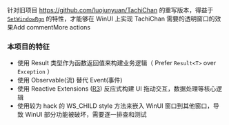 针对旧项目 https://github.com/luojunyuan/TachiChan 的重写版本，得益于 [`SetWindowRgn`](https://learn.microsoft.com/zh-cn/windows/win32/api/winuser/nf-winuser-setwindowrgn) 的特性，才能够在 WinUI 上实现 TachiChan 需要的透明窗口的效果Add commentMore actions

### 本项目的特征
- 使用 Result 类型作为函数返回值来构建业务逻辑（ Prefer `Result<T>` over `Exception` ）
- 使用 Observable(流) 替代 Event(事件)
- 使用 Reactive Extensions ([R3](https://github.com/Cysharp/R3)) 反应式构建 UI 拖动交互，数据处理等核心逻辑
- 使用较为 hack 的 WS_CHILD style 方法来嵌入 WinUI 窗口到其他窗口，导致 WinUI 部分功能被破坏，需要逐一排查和测试
